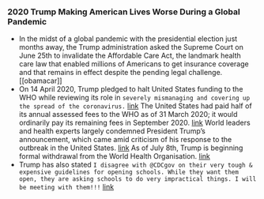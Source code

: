 ### 2020 Trump Making American Lives Worse During a Global Pandemic
- In the midst of a global pandemic with the presidential election just months away, the Trump administration asked the Supreme Court on June 25th to invalidate the Affordable Care Act, the landmark health care law that enabled millions of Americans to get insurance coverage and that remains in effect despite the pending legal challenge. [[obamacar]]
- On 14 April 2020, Trump pledged to halt United States funding to the WHO while reviewing its role in `severely mismanaging and covering up the spread of the coronavirus.` [link](https://www.nytimes.com/2020/04/14/us/coronavirus-updates.html) The United States had paid half of its annual assessed fees to the WHO as of 31 March 2020; it would ordinarily pay its remaining fees in September 2020. [link](https://www.politifact.com/article/2020/apr/21/critics-say-trumps-who-funding-hold-violates-impou/) World leaders and health experts largely condemned President Trump’s announcement, which came amid criticism of his response to the outbreak in the United States. [link](https://www.reuters.com/article/us-health-coronavirus/who-regrets-trump-funding-halt-as-global-coronavirus-cases-top-2-million-idUSKCN21X0AL) As of July 8th, Trump is beginning formal withdrawal from the World Health Organisation. [link](https://time.com/5847505/trump-withdrawl-who/)
- Trump has also stated `I disagree with @CDCgov on their very tough & expensive guidelines for opening schools. While they want them open, they are asking schools to do very impractical things. I will be meeting with them!!!` [link](https://twitter.com/realDonaldTrump/status/1280857657365200902)